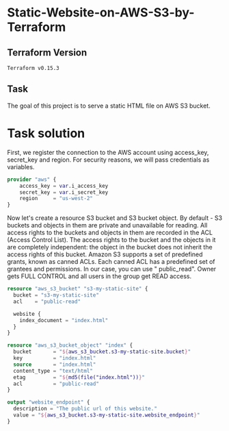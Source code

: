 Static-Website-on-AWS-S3-by-Terraform
========================================

 ## **Terraform Version** 
  
`Terraform v0.15.3`

## **Task**

The goal of this project is to serve a static HTML file on AWS S3 bucket. 

# **Task solution**

First, we register the connection to the AWS account using access_key, secret_key and region. For security reasons, we will pass credentials as variables. 

```terraform
provider "aws" {
    access_key = var.i_access_key
    secret_key = var.i_secret_key
    region     = "us-west-2"
}
```

Now let's create a resource S3 bucket and S3 bucket object. By default - S3 buckets and objects in them are private and unavailable for reading. 
All access rights to the buckets and objects in them are recorded in the ACL (Access Control List). The access rights to the bucket and the objects in it are completely independent: the object in the bucket does not inherit the access rights of this bucket. Amazon S3 supports a set of predefined grants, known as canned ACLs. Each canned ACL has a predefined set of grantees and permissions. In our case, you can use " public_read". Owner gets FULL CONTROL and all users in the group get READ access.

```terraform
resource "aws_s3_bucket" "s3-my-static-site" {
  bucket = "s3-my-static-site"
  acl    = "public-read"

  website {
    index_document = "index.html"
  }
}

resource "aws_s3_bucket_object" "index" {
  bucket       = "${aws_s3_bucket.s3-my-static-site.bucket}"
  key          = "index.html"
  source       = "index.html"
  content_type = "text/html"
  etag         = "${md5(file("index.html"))}"
  acl          = "public-read"
}
```


```terraform
output "website_endpoint" {
  description = "The public url of this website."
  value = "${aws_s3_bucket.s3-my-static-site.website_endpoint}"
}
```
